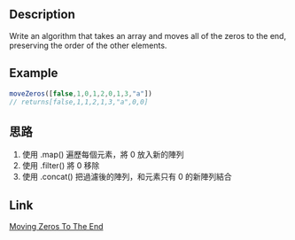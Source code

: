 ## Description
Write an algorithm that takes an array and moves all of the zeros to the end, preserving the order of the other elements.



## Example
```javascript
moveZeros([false,1,0,1,2,0,1,3,"a"]) 
// returns[false,1,1,2,1,3,"a",0,0]
```

## 思路
1. 使用 .map() 遍歷每個元素，將 0 放入新的陣列
2. 使用 .filter() 將 0 移除
3. 使用 .concat() 把過濾後的陣列，和元素只有 0 的新陣列結合

## Link
[Moving Zeros To The End](https://www.codewars.com/kata/52597aa56021e91c93000cb0/train/javascript)